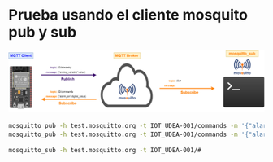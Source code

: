 # Prueba usando el cliente mosquito pub y sub


![red_mqtt](mqtt_ejemplo3-mosquitto-client.png)



```bash
mosquitto_pub -h test.mosquitto.org -t IOT_UDEA-001/commands -m '{"alarm_on":1}'
mosquitto_pub -h test.mosquitto.org -t IOT_UDEA-001/commands -m '{"alarm_on":0}'
```


```bash
mosquitto_sub -h test.mosquitto.org -t IOT_UDEA-001/#
```

